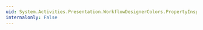 ```yaml
---
uid: System.Activities.Presentation.WorkflowDesignerColors.PropertyInspectorTextBrushKey
internalonly: False
---
```

